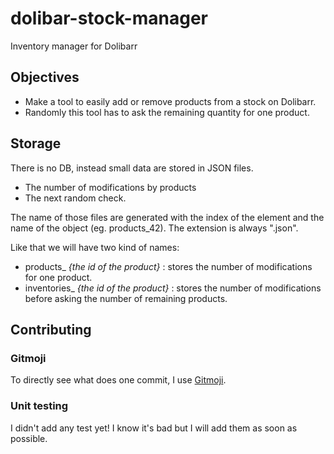 # dolibar-stock-manager
Inventory manager for Dolibarr

## Objectives
* Make a tool to easily add or remove products from a stock on Dolibarr.
* Randomly this tool has to ask the remaining quantity for one product.

## Storage
There is no DB, instead small data are stored in JSON files.
* The number of modifications by products
* The next random check.

The name of those files are generated with the index of the element and the name of the object (eg. products_42). 
The extension is always ".json".

Like that we will have two kind of names: 
* products_ _{the id of the product}_ : stores the number of modifications for one product.
* inventories_  _{the id of the product}_ : stores the number of modifications before asking the number of remaining products.

## Contributing

### Gitmoji
To directly see what does one commit, I use [Gitmoji](https://gitmoji.carloscuesta.me/).

### Unit testing
I didn't add any test yet! I know it's bad but I will add them as soon as possible. 